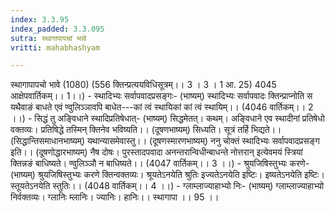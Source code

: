```yaml
---
index: 3.3.95
index_padded: 3.3.095
sutra: स्थागापापचां भावे
vritti: mahabhashyam

---
```

 स्थागापापचो भावे (1080) (556 क्तिन्प्रत्ययविधिसूत्रम्।। 3 । 3 । 1 आ. 25) 4045 आक्षेपवार्तिकम्।। 1।।) - स्थादिभ्यः सर्वापवादप्रसङ्गः- (भाष्यम्) स्थादिभ्यः सर्वापवादः क्तिन्प्राप्नोति स यथैवाङं बाधते एवं ण्वुलिञ्ञावपि बाधेत---कां त्वं स्थायिकां कां त्वं स्थायिम्।। (4046 वार्तिकम्।। 2 ।।) - सिद्धं तु अङ्विधाने स्थादिप्रतिषेधात्- (भाष्यम्) सिद्धमेतत्। कथम्। अङ्विधाने एव स्थादीनां प्रतिषेधो वक्तव्यः। प्रतिषिद्धे तस्मिन् क्तिनेव भविष्यति।। (दूषणभाष्यम्) सिध्यति। सूत्रं तर्हि भिद्यते।। (सिद्धान्तिसमाधानभाष्यम्) यथान्यासमेवास्तु।। (दूषणस्मारणभाष्यम्) ननु चोक्तं स्थादिभ्यः सर्वापवादप्रसङ्ग इति।। (दूषणोद्धारभाष्यम्) नैष दोषः। पुरस्तादपवादा अनन्तरान्विधीन्बाधन्ते नोत्तरान् इत्येवमयं स्त्रियां क्तिन्नङं बाधिष्यते। ण्वुलिञ्ञौ न बाधिष्यते।। (4047 वार्तिकम्।। 3 ।।) - श्रुयजिषिस्तुभ्यः करणे- (भाष्यम्) श्रुयजिषिस्तुभ्यः करणे क्तिन्वक्तव्यः। श्रूयतेऽनयेति श्रुतिः इज्यतेऽनयेति इष्टिः। इष्यतेऽनयेति इष्टिः। स्तूयतेऽनयेति स्तुतिः।। (4048 वार्तिकम्।। 4 ।।) - ग्लाम्लाज्याहाभ्यो निः- (भाष्यम्) ग्लाम्लाज्याहाभ्यो निर्वक्तव्यः। ग्लानिः म्लानिः। ज्यानिः। हानिः।। स्थागापा ।। 95 ।। 